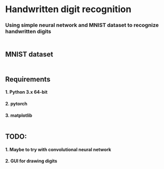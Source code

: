 # Handwritten digit recognition
### Using simple neural network and MNIST dataset to recognize handwritten digits<br /><br />

## MNIST dataset<br /><br />


## Requirements
#### 1. Python 3.x 64-bit
#### 2. pytorch
#### 3. matplotlib<br /><br />

## TODO:
#### 1. Maybe to try with convolutional neural network
#### 2. GUI for drawing digits
 
